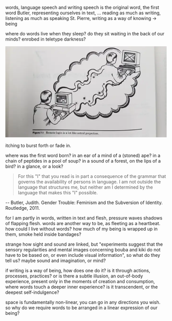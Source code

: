 words, language
speech and writing
speech is the original word, the first word
Butler, representing ourselves in text, ...
reading as much as writing, listening as much as speaking
St. Pierre, writing as a way of knowing -> being



where do words live when they sleep?
do they sit waiting in the back of our minds?
enrobed in teletype darkness?

!["Remote login is a lot like astral projection"](1ND0Y.webp)

itching to burst forth or fade in.

where was the first word born?
in an ear of a mind of a (stoned) ape?
in a chain of peptides in a pool of soup?
in a sound of a forest, on the lips of a bird?
in a glance, or a look?



> For this "I" that you read is in part a consequence of the grammar that governs the availability of persons in language. I am not outside the language that structures me, but neither am I determined by the language that makes this "I" possible.

-- Butler, Judith. Gender Trouble: Feminism and the Subversion of Identity. Routledge, 2011.



for I am partly in words,
written in text and flesh,
pressure waves shadows of flapping flesh.
words are another way to be,
as fleeting as a heartbeat.
how could I live without words?
how much of my being is wrapped up in them,
smoke held inside bandages?


strange how sight and sound are linked,
but "experiments suggest that the sensory regularities and mental images  concerning bouba and kiki do not have to be based on, or even include visual information",
so what do they tell us?
maybe sound and imagination, or mind?


if writing is a way of being, how does one do it?
is it through actions, processes, practices? or is there a subtle illusion, an out-of-body experience,
present only in the moments of creation and consumption,
where words touch a deeper inner experience?
is it transcendent, or the deepest self-indulgence?



space is fundamentally non-linear, you can go in any directions you wish. so why do we require words to be arranged in a linear expression of our being?
